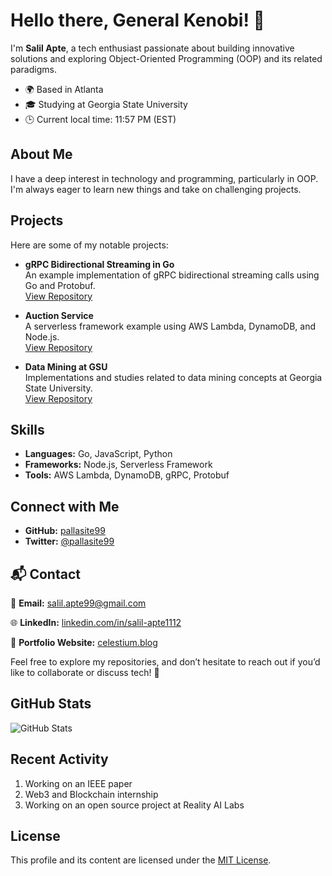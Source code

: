 # Hello there, General Kenobi! 👋

I'm **Salil Apte**, a tech enthusiast passionate about building innovative solutions and exploring Object-Oriented Programming (OOP) and its related paradigms.

- 🌍 Based in Atlanta
- 🎓 Studying at Georgia State University
- 🕒 Current local time: 11:57 PM (EST)

## About Me

I have a deep interest in technology and programming, particularly in OOP. I'm always eager to learn new things and take on challenging projects.

## Projects

Here are some of my notable projects:

- **gRPC Bidirectional Streaming in Go**  
  An example implementation of gRPC bidirectional streaming calls using Go and Protobuf.  
  [View Repository](https://github.com/pallasite99/gRPC-bidirectional-streaming-go)

- **Auction Service**  
  A serverless framework example using AWS Lambda, DynamoDB, and Node.js.  
  [View Repository](https://github.com/pallasite99/auction-service)

- **Data Mining at GSU**  
  Implementations and studies related to data mining concepts at Georgia State University.  
  [View Repository](https://github.com/pallasite99/Data-Mining-GSU)

## Skills

- **Languages:** Go, JavaScript, Python
- **Frameworks:** Node.js, Serverless Framework
- **Tools:** AWS Lambda, DynamoDB, gRPC, Protobuf

## Connect with Me

- **GitHub:** [pallasite99](https://github.com/pallasite99)
- **Twitter:** [@pallasite99](https://twitter.com/pallasite99)

## 📬 Contact  

📧 **Email:** salil.apte99@gmail.com  

🌐 **LinkedIn:** [linkedin.com/in/salil-apte1112](https://linkedin.com/in/salil-apte1112)

🎥 **Portfolio Website:** [celestium.blog](https://celestium.blog/about)  

Feel free to explore my repositories, and don’t hesitate to reach out if you’d like to collaborate or discuss tech! 🚀  

## GitHub Stats

![GitHub Stats](https://github-readme-stats.vercel.app/api?username=pallasite99&show_icons=true&theme=radical)

## Recent Activity

<!--START_SECTION:activity-->
1. Working on an IEEE paper
2. Web3 and Blockchain internship
3. Working on an open source project at Reality AI Labs
<!--END_SECTION:activity-->

## License

This profile and its content are licensed under the [MIT License](https://choosealicense.com/licenses/mit/).

